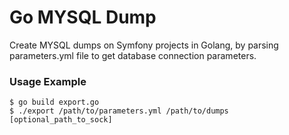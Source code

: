 # Go MYSQL Dump
Create MYSQL dumps on Symfony projects in Golang, by parsing parameters.yml file to get database connection parameters.

### Usage Example
```console
$ go build export.go
$ ./export /path/to/parameters.yml /path/to/dumps [optional_path_to_sock]
```
